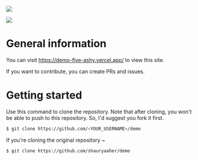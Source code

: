 ![](https://api.checklyhq.com/v1/badges/checks/e89d904c-a354-4ef3-9fbb-8bef13bcea99?style=flat&theme=dark&responseTime=true)

![](https://api.checklyhq.com/v1/badges/checks/e89d904c-a354-4ef3-9fbb-8bef13bcea99?style=flat&theme=dark)

# General information

You can visit https://demo-five-ashy.vercel.app/ to view this site.

If you want to contribute, you can create PRs and issues.

# Getting started

Use this command to clone the repository. Note that after cloning, you won't be able to push to this repository. So, I'd suggest you fork it first.

```Bash
$ git clone https://github.com/<YOUR_USERNAME>/demo
```

If you're cloning the original repository ~
```Bash
$ git clone https://github.com/shauryaaher/demo
```
